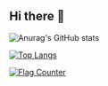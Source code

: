 ## Hi there 👋

<!--
**wangyendt/wangyendt** is a ✨ _special_ ✨ repository because its `README.md` (this file) appears on your GitHub profile.

Here are some ideas to get you started:

- 🔭 I’m currently working on ...
- 🌱 I’m currently learning ...
- 👯 I’m looking to collaborate on ...
- 🤔 I’m looking for help with ...
- 💬 Ask me about ...
- 📫 How to reach me: ...
- 😄 Pronouns: ...
- ⚡ Fun fact: ...
-->

![Anurag's GitHub stats](https://github-readme-stats.vercel.app/api?username=wangyendt)

[![Top Langs](https://github-readme-stats.vercel.app/api/top-langs/?username=wangyendt&layout=donut&langs_count=10)](https://github.com/wangyendt/github-readme-stats)

<a href="https://info.flagcounter.com/iap4"><img src="https://s01.flagcounter.com/map/iap4/size_m/txt_000000/border_AECC5A/pageviews_1/viewers_0/flags_0/" alt="Flag Counter" border="0"></a>

